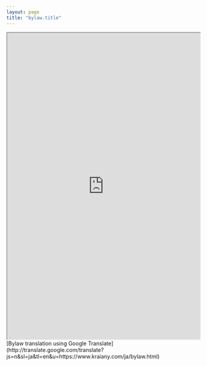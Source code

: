 ```yaml
---
layout: page
title: "bylaw.title"
---
```


<iframe src="http://translate.google.com/translate?js=n&sl=ja&tl=en&u=https://www.kraiany.com/ja/bylaw.html" width="100%" height="800px"></iframe>
[Bylaw translation using Google Translate](http://translate.google.com/translate?js=n&sl=ja&tl=en&u=https://www.kraiany.com/ja/bylaw.html)
